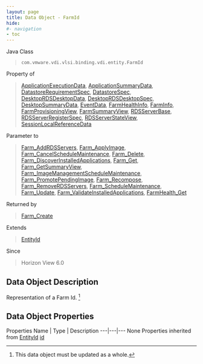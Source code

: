```yaml
---
layout: page
title: Data Object - FarmId
hide:
#- navigation
- toc
---
```








Java Class
> `com.vmware.vdi.vlsi.binding.vdi.entity.FarmId`

Property of
> [ApplicationExecutionData](vdi.resources.Application.ApplicationExecutionData.md#field_detail), [ApplicationSummaryData](vdi.resources.Application.ApplicationSummaryData.md#field_detail), [DatastoreRequirementSpec](vdi.utils.virtualcenter.Datastore.DatastoreRequirementSpec.md#field_detail), [DatastoreSpec](vdi.utils.virtualcenter.Datastore.DatastoreSpec.md#field_detail), [DesktopRDSDesktopData](vdi.resources.Desktop.RDSDesktopData.md#field_detail), [DesktopRDSDesktopSpec](vdi.resources.Desktop.RDSDesktopSpec.md#field_detail), [DesktopSummaryData](vdi.resources.Desktop.DesktopSummaryData.md#field_detail), [EventData](vdi.infrastructure.EventDatabase.EventData.md#field_detail), [FarmHealthInfo](vdi.health.FarmHealth.FarmHealthInfo.md#field_detail), [FarmInfo](vdi.resources.Farm.FarmInfo.md#field_detail), [FarmProvisioningView](vdi.resources.Farm.FarmProvisioningView.md#field_detail), [FarmSummaryView](vdi.resources.Farm.FarmSummaryView.md#field_detail), [RDSServerBase](vdi.resources.RDSServer.RDSServerBase.md#field_detail), [RDSServerRegisterSpec](vdi.resources.RDSServer.RegisterSpec.md#field_detail), [RDSServerStateView](vdi.resources.RDSServer.RDSServerStateView.md#field_detail), [SessionLocalReferenceData](vdi.users.Session.SessionLocalReferenceData.md#field_detail)

Parameter to
> [Farm_AddRDSServers](vdi.resources.Farm.md#addRDSServers), [Farm_ApplyImage](vdi.resources.Farm.md#applyImage), [Farm_CancelScheduleMaintenance](vdi.resources.Farm.md#cancelScheduleMaintenance), [Farm_Delete](vdi.resources.Farm.md#delete), [Farm_DiscoverInstalledApplications](vdi.resources.Farm.md#discoverInstalledApplications), [Farm_Get](vdi.resources.Farm.md#get), [Farm_GetSummaryView](vdi.resources.Farm.md#getSummaryView), [Farm_ImageManagementScheduleMaintenance](vdi.resources.Farm.md#imageManagementScheduleMaintenance), [Farm_PromotePendingImage](vdi.resources.Farm.md#promotePendingImage), [Farm_Recompose](vdi.resources.Farm.md#recompose), [Farm_RemoveRDSServers](vdi.resources.Farm.md#removeRDSServers), [Farm_ScheduleMaintenance](vdi.resources.Farm.md#scheduleMaintenance), [Farm_Update](vdi.resources.Farm.md#update), [Farm_ValidateInstalledApplications](vdi.resources.Farm.md#validateInstalledApplications), [FarmHealth_Get](vdi.health.FarmHealth.md#get)

Returned by
> [Farm_Create](vdi.resources.Farm.md#create)

Extends
> [EntityId](vdi.EntityId.md)

Since
> Horizon View 6.0


## Data Object Description

Representation of a Farm Id.
 [^167]



## Data Object Properties
Properties
Name |  Type |  Description
---|---|---
None
Properties inherited from [EntityId](vdi.EntityId.md)
[id](vdi.EntityId.md#id)


 


[^167]: This data object must be updated as a whole.